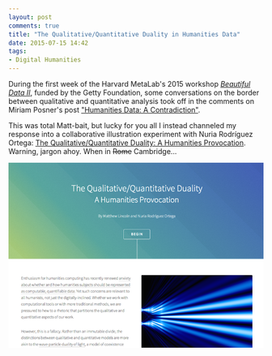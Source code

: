 ```yaml
---
layout: post
comments: true
title: "The Qualitative/Quantitative Duality in Humanities Data"
date: 2015-07-15 14:42
tags:
- Digital Humanities
---
```


During the first week of the Harvard MetaLab's 2015 workshop [_Beautiful Data II_](http://beautifuldata.metalab.harvard.edu), funded by the Getty Foundation, some conversations on the border between qualitative and quantitative analysis took off in the comments on Miriam Posner's post ["Humanities Data: A Contradiction"](http://miriamposner.com/blog/humanities-data-a-necessary-contradiction/).

This was total Matt-bait, but lucky for you all I instead channeled my response into a collaborative illustration experiment with Nuria Rodríguez Ortega: [The Qualitative/Quantitative Duality: A Humanities Provocation](http://matthewlincoln.net/duality/).
Warning, jargon ahoy.
When in <strike>Rome</strike> Cambridge...

[![Homepage for The Qualitative/Quantitative Duality: A Humanities Provocation](/assets/images-display/duality.png)](http://matthewlincoln.net/duality/)
